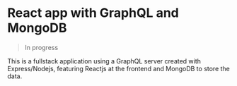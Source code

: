 # React app with GraphQL and MongoDB

> In progress

This is a fullstack application using a GraphQL server created with Express/Nodejs, featuring Reactjs at the frontend and MongoDB to store the data.
